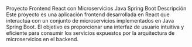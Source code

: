 Proyecto Frontend React con Microservicios Java Spring Boot
Descripción
Este proyecto es una aplicación frontend desarrollada en React que interactúa con un conjunto de microservicios implementados en Java Spring Boot. El objetivo es proporcionar una interfaz de usuario intuitiva y eficiente para consumir los servicios expuestos por la arquitectura de microservicios en el backend.